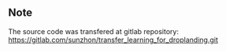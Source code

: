 ## Note

The source code was transfered at gitlab repository: https://gitlab.com/sunzhon/transfer_learning_for_droplanding.git
